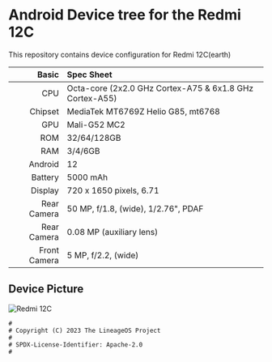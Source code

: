 # Android Device tree for the Redmi 12C

This repository contains device configuration for Redmi 12C(earth)

Basic   | Spec Sheet
-------:|:----------
CPU     | Octa-core (2x2.0 GHz Cortex-A75 & 6x1.8 GHz Cortex-A55)
Chipset | MediaTek MT6769Z Helio G85, mt6768
GPU     | Mali-G52 MC2
ROM     | 32/64/128GB
RAM     | 3/4/6GB
Android | 12
Battery | 5000 mAh
Display | 720 x 1650 pixels, 6.71
Rear Camera  | 50 MP, f/1.8, (wide), 1/2.76", PDAF
Rear Camera  | 0.08 MP (auxiliary lens)
Front Camera | 5 MP, f/2.2, (wide)

## Device Picture
![Redmi 12C](https://mifirm.net/assets/img/model/xiaomi-redmi-12c.jpg "Redmi 12C")

```
#
# Copyright (C) 2023 The LineageOS Project
#
# SPDX-License-Identifier: Apache-2.0
#
```

